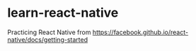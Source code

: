 # learn-react-native
Practicing React Native from https://facebook.github.io/react-native/docs/getting-started
